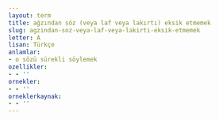 ```yaml
---
layout: term
title: ağzından söz (veya laf veya lakırtı) eksik etmemek
slug: agzindan-soz-veya-laf-veya-lakirti-eksik-etmemek
letter: A
lisan: Türkçe
anlamlar:
- o sözü sürekli söylemek
ozellikler:
- - ''
ornekler:
- - ''
orneklerkaynak:
- - ''
---
```


